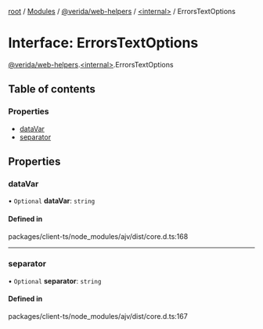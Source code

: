 [root](../README.md) / [Modules](../modules.md) / [@verida/web-helpers](../modules/verida_web_helpers.md) / [<internal\>](../modules/verida_web_helpers._internal_.md) / ErrorsTextOptions

# Interface: ErrorsTextOptions

[@verida/web-helpers](../modules/verida_web_helpers.md).[<internal\>](../modules/verida_web_helpers._internal_.md).ErrorsTextOptions

## Table of contents

### Properties

- [dataVar](verida_web_helpers._internal_.ErrorsTextOptions.md#datavar)
- [separator](verida_web_helpers._internal_.ErrorsTextOptions.md#separator)

## Properties

### dataVar

• `Optional` **dataVar**: `string`

#### Defined in

packages/client-ts/node_modules/ajv/dist/core.d.ts:168

___

### separator

• `Optional` **separator**: `string`

#### Defined in

packages/client-ts/node_modules/ajv/dist/core.d.ts:167
